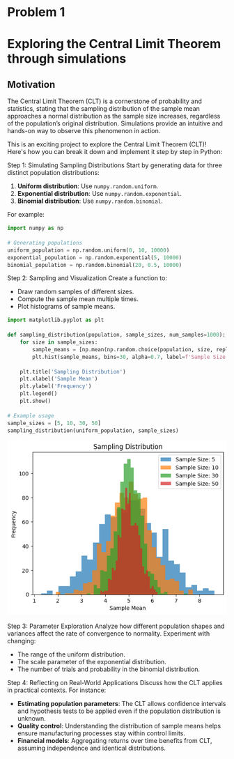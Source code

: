 # Problem 1

# Exploring the Central Limit Theorem through simulations

## Motivation
The Central Limit Theorem (CLT) is a cornerstone of probability and statistics, stating that the sampling distribution of the sample mean approaches a normal distribution as the sample size increases, regardless of the population’s original distribution. Simulations provide an intuitive and hands-on way to observe this phenomenon in action.


This is an exciting project to explore the Central Limit Theorem (CLT)! Here's how you can break it down and implement it step by step in Python:

Step 1: Simulating Sampling Distributions
Start by generating data for three distinct population distributions:
1. **Uniform distribution**: Use `numpy.random.uniform`.
2. **Exponential distribution**: Use `numpy.random.exponential`.
3. **Binomial distribution**: Use `numpy.random.binomial`.

For example:
```python
import numpy as np

# Generating populations
uniform_population = np.random.uniform(0, 10, 10000)
exponential_population = np.random.exponential(5, 10000)
binomial_population = np.random.binomial(20, 0.5, 10000)
```

Step 2: Sampling and Visualization
Create a function to:
- Draw random samples of different sizes.
- Compute the sample mean multiple times.
- Plot histograms of sample means.

```python
import matplotlib.pyplot as plt

def sampling_distribution(population, sample_sizes, num_samples=1000):
    for size in sample_sizes:
        sample_means = [np.mean(np.random.choice(population, size, replace=False)) for _ in range(num_samples)]
        plt.hist(sample_means, bins=30, alpha=0.7, label=f'Sample Size: {size}')
    
    plt.title('Sampling Distribution')
    plt.xlabel('Sample Mean')
    plt.ylabel('Frequency')
    plt.legend()
    plt.show()

# Example usage
sample_sizes = [5, 10, 30, 50]
sampling_distribution(uniform_population, sample_sizes)
```
![alt text](image.png)

Step 3: Parameter Exploration
Analyze how different population shapes and variances affect the rate of convergence to normality. Experiment with changing:
- The range of the uniform distribution.
- The scale parameter of the exponential distribution.
- The number of trials and probability in the binomial distribution.

Step 4: Reflecting on Real-World Applications
Discuss how the CLT applies in practical contexts. For instance:
- **Estimating population parameters**: The CLT allows confidence intervals and hypothesis tests to be applied even if the population distribution is unknown.
- **Quality control**: Understanding the distribution of sample means helps ensure manufacturing processes stay within control limits.
- **Financial models**: Aggregating returns over time benefits from CLT, assuming independence and identical distributions.
